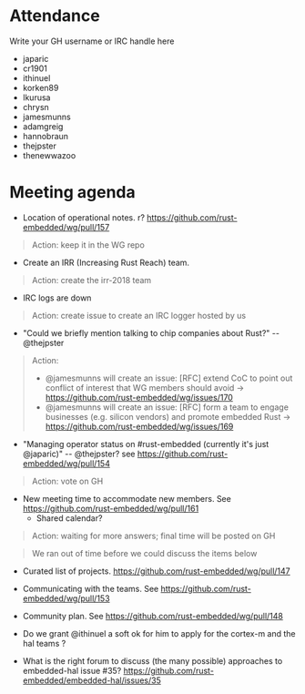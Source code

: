 # Attendance

Write your GH username or IRC handle here

- japaric
- cr1901
- ithinuel
- korken89
- lkurusa
- chrysn
- jamesmunns
- adamgreig
- hannobraun
- thejpster
- thenewwazoo

# Meeting agenda

- Location of operational notes. r? https://github.com/rust-embedded/wg/pull/157

> Action: keep it in the WG repo

- Create an IRR (Increasing Rust Reach) team.

> Action: create the irr-2018 team

- IRC logs are down

> Action: create issue to create an IRC logger hosted by us

- "Could we briefly mention talking to chip companies about Rust?" -- @thejpster

> Action:
> - @jamesmunns will create an issue: [RFC] extend CoC to point out conflict of interest that WG members should avoid → https://github.com/rust-embedded/wg/issues/170
> - @jamesmunns will create an issue: [RFC] form a team to engage businesses (e.g. silicon vendors) and promote embedded Rust → https://github.com/rust-embedded/wg/issues/169

- "Managing operator status on #rust-embedded (currently it's just @japaric)" -- @thejpster? see https://github.com/rust-embedded/wg/pull/154

> Action: vote on GH

- New meeting time to accommodate new members. See https://github.com/rust-embedded/wg/pull/161
  - Shared calendar?

> Action: waiting for more answers; final time will be posted on GH

> We ran out of time before we could discuss the items below

- Curated list of projects. https://github.com/rust-embedded/wg/pull/147

- Communicating with the teams. See https://github.com/rust-embedded/wg/pull/153

- Community plan. See https://github.com/rust-embedded/wg/pull/148

- Do we grant @ithinuel a soft ok for him to apply for the cortex-m and the hal teams ?

- What is the right forum to discuss (the many possible) approaches to embedded-hal issue #35? https://github.com/rust-embedded/embedded-hal/issues/35
